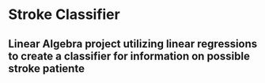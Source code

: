 # Stroke Classifier
## Linear Algebra project utilizing linear regressions to create a classifier for information on possible stroke patiente
